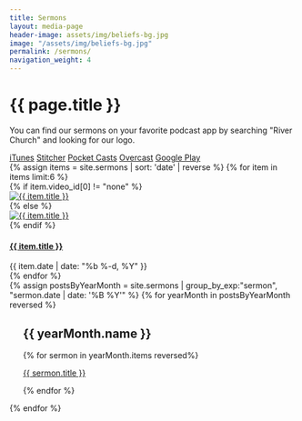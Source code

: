 ```yaml
---
title: Sermons
layout: media-page
header-image: assets/img/beliefs-bg.jpg
image: "/assets/img/beliefs-bg.jpg"
permalink: /sermons/
navigation_weight: 4
---
```


<div class="row justify-content-center">
    <div class="col-md-10 text-center">
        <h1>{{ page.title }}</h1>  
    </div>
</div>
<div class="row justify-content-center">
  <div class="col-md-10 text-center">
    <p>You can find our sermons on your favorite podcast app by searching "River Church" and looking for our logo.</p>
    <a class="btn btn-xl-dark my-3" href="https://geo.itunes.apple.com/us/podcast/river-rochester/id1182211082?mt=2">iTunes</a>
    <a class="btn btn-xl-dark my-3" href="http://www.stitcher.com/podcast/river-rochester"> Stitcher</a>
    <a class="btn btn-xl-dark my-3" href="http://pca.st/dIb4"> Pocket Casts</a>
    <a class="btn btn-xl-dark my-3" href="https://overcast.fm/itunes1182211082/river-rochester"> Overcast</a>
    <a class="btn btn-xl-dark my-3" href="https://goo.gl/app/playmusic?ibi=com.google.PlayMusic&isi=691797987&ius=googleplaymusic&link=https://play.google.com/music/m/Ijbddmopd735kwqpa5reingncou?t%3DRiver_Rochester"> Google Play</a>
  </div>
</div>
<div class="row justify-content-center my-3">
{% assign items = site.sermons | sort: 'date' | reverse %}
{% for item in items limit:6 %}
<div class="col-md-4">
    <div class="card">
      {% if item.video_id[0] != "none" %}
      <div class="thumb-crop">
        <a href="{{ item.url | absolute_url }}"><img class="card-img-top" src="https://img.youtube.com/vi/{{ item.video_id[0] }}/sddefault.jpg" alt="{{ item.title }}" /></a>
      </div>
      {% else %}
      <div class="thumb-crop">
        <a href="{{ item.url | absolute_url }}"><img class="card-img-top" src="{{ item.image | absolute_url }}" alt="{{ item.title }}" /></a>
      </div>
      {% endif %}
      <div class="card-block mx-3 my-3">
        <h4 class="card-text"><a href="{{ item.url | absolute_url }}">{{ item.title }}</a></h4>
        <span class="post-meta">{{ item.date | date: "%b %-d, %Y" }}</span>
      </div>
    </div>
</div>
{% endfor %}
</div>
<div class="row justify-content-center">
{% assign postsByYearMonth = site.sermons | group_by_exp:"sermon", "sermon.date | date: '%B %Y'"  %}
{% for yearMonth in postsByYearMonth reversed %}
<div class="col-md-12">
    <div class="card">
      <div class="card-body">
        <ul style="list-style: none">
          <h2>{{ yearMonth.name }}</h2>
          {% for sermon in yearMonth.items reversed%}
            <li><p class="large"><a href="{{ sermon.url }}">{{ sermon.title }}</a></p></li>
          {% endfor %}
        </ul>
      </div>
    </div>
</div>
{% endfor %}
</div>
